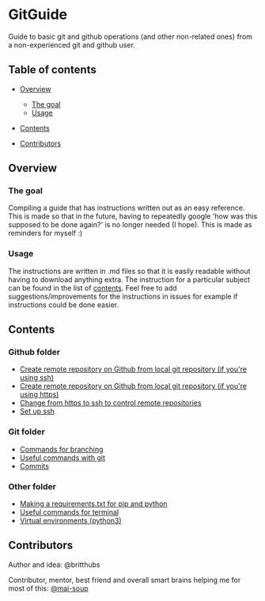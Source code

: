 # GitGuide
Guide to basic git and github operations (and other non-related ones) from a non-experienced git and github user.

## Table of contents
- [Overview](#overview)
  - [The goal](#the-goal)
  - [Usage](#usage)
- [Contents](#contents)

- [Contributors](#contributors)

## Overview

### The goal

Compiling a guide that has instructions written out as an easy reference. This is made so that in the future, having to repeatedly google 'how was this supposed to be done again?' is no longer needed (I hope). This is made as reminders for myself :)

### Usage
The instructions are written in .md files so that it is easily readable without having to download anything extra. The instruction for a particular subject can be found in the list of [contents](#contents). Feel free to add suggestions/improvements for the instructions in issues for example if instructions could be done easier.

## Contents

### Github folder
- [Create remote repository on Github from local git repository (if you're using ssh)](/Github/remotessh.md)
- [Create remote repository on Github from local git repository (if you're using https)](/Github/remotehttps.md)
- [Change from https to ssh to control remote repositories](/Github/changessh.md)
- [Set up ssh](/Github/setupssh.md)
### Git folder
- [Commands for branching](/Git/branchcommands.md)
- [Useful commands with git](/Git/gitcommands.md)
- [Commits](/Git/commits.md)
### Other folder
- [Making a requirements.txt for pip and python](/Other/requirementspip.md)
- [Useful commands for terminal](/Other/commands.md)
- [Virtual environments (python3)](/Other/virtualenv.md)
## Contributors
Author and idea: @britthubs

Contributor, mentor, best friend and overall smart brains helping me for most of this: [@mai-soup](https://github.com/mai-soup)
